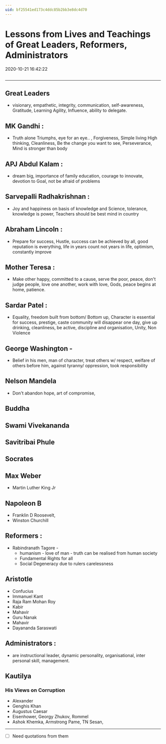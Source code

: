 ```yaml
---
uid: bf25541ed173c4ddc85b2bb3e8dc4d70
---
```


# Lessons from Lives and Teachings of Great Leaders, Reformers, Administrators

2020-10-21 16:42:22

```toc
```

---

## Great Leaders

- visionary, empathetic, integrity, communication, self-awareness, Gratitude, Learning Agility, Influence, ability to delegate.

## MK Gandhi :

- Truth alone Triumphs, eye for an eye.. , Forgiveness, Simple living High thinking, Cleanliness, Be the change you want to see, Perseverance, Mind is stronger than body

## APJ Abdul Kalam :

- dream big, importance of family education, courage to innovate, devotion to Goal, not be afraid of problems

## Sarvepalli Radhakrishnan :

- Joy and happiness on basis of knowledge and Science, tolerance, knowledge is power, Teachers should be best mind in country

## Abraham Lincoln :

- Prepare for success, Hustle, success can be achieved by all, good reputation is everything, life in years count not years in life, optimism, constantly improve

## Mother Teresa :

- Make other happy, committed to a cause, serve the poor, peace, don't judge people, love one another, work with love, Gods, peace begins at home, patience.

## Sardar Patel :

- Equality, freedom built from bottom/ Bottom up, Character is essential for success, prestige, caste community will disappear one day, give up drinking, cleanliness, be active, discipline and organisation, Unity, Non Violence

## George Washington -

- Belief in his men, man of character, treat others w/ respect, welfare of others before him, against tyranny/ oppression, took responsibility

## Nelson Mandela

- Don't abandon hope, art of compromise,


## Buddha

## Swami Vivekananda

## Savitribai Phule

## Socrates

## Max Weber

- Martin Luther King Jr

## Napoleon B

- Franklin D Roosevelt,
- Winston Churchill

## Reformers :

- Rabindranath Tagore -
    - humanism - love of man - truth can be realised from human society
    - Fundamental Rights for all
    - Social Degeneracy due to rulers carelessness

## Aristotle

- Confucius
- Immanuel Kant
- Raja Ram Mohan Roy
- Kabir
- Mahavir
- Guru Nanak
- Mahavir
- Dayananda Saraswati

## Administrators :

- are instructional leader, dynamic personality, organisational, inter personal skill, management.

## Kautilya

### His Views on Corruption

- Alexander
- Genghis Khan
- Augustus Caesar
- Eisenhower, Georgy Zhukov, Rommel
- Ashok Khemka, Armstrong Pame, TN Sesan,
 ----

- [ ] Need quotations from them
